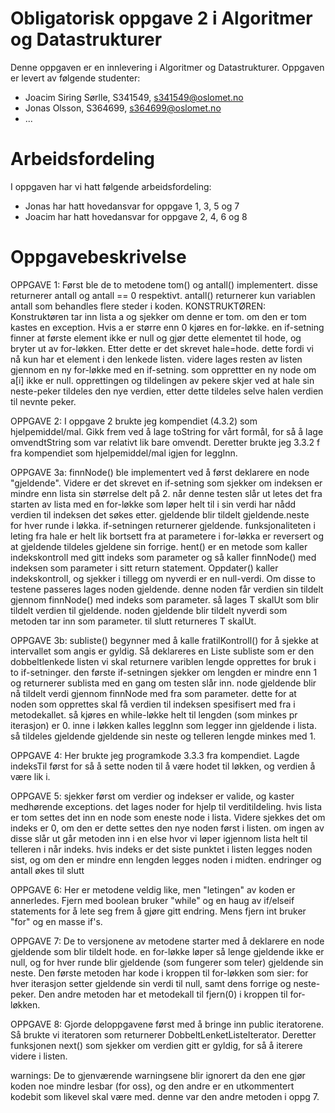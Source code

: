 # Obligatorisk oppgave 2 i Algoritmer og Datastrukturer

Denne oppgaven er en innlevering i Algoritmer og Datastrukturer. 
Oppgaven er levert av følgende studenter:
* Joacim Siring Sørlle, S341549, s341549@oslomet.no
* Jonas Olsson, S364699, s364699@oslomet.no
* ...

# Arbeidsfordeling

I oppgaven har vi hatt følgende arbeidsfordeling:
* Jonas har hatt hovedansvar for oppgave 1, 3, 5 og 7 
* Joacim har hatt hovedansvar for oppgave 2, 4, 6 og 8
# Oppgavebeskrivelse

OPPGAVE 1:
    Først ble de to metodene tom() og antall() implementert. disse returnerer antall
    og antall == 0 respektivt.
    antall() returnerer kun variablen antall som behandles flere steder i koden.
    KONSTRUKTØREN:
    Konstruktøren tar inn lista a og sjekker om denne er tom. om den er tom kastes en
    exception. Hvis a er større enn 0 kjøres en for-løkke. en if-setning finner at første
    element ikke er null og gjør dette elementet til hode, og bryter ut av for-løkken.
    Etter dette er det skrevet hale=hode. dette fordi vi nå kun har et element i den lenkede listen.
    videre lages resten av listen gjennom en ny for-løkke med en if-setning. som opprettter
    en ny node om a[i] ikke er null. opprettingen og tildelingen av pekere skjer ved at hale sin 
    neste-peker tildeles den nye verdien, etter dette tildeles selve halen verdien til nevnte peker.

OPPGAVE 2:
    I oppgave 2 brukte jeg kompendiet (4.3.2) som hjelpemiddel/mal.
    Gikk frem ved å lage toString for vårt formål,
    for så å lage omvendtString som var relativt lik bare omvendt.
    Deretter brukte jeg 3.3.2 f fra kompendiet som hjelpemiddel/mal igjen for leggInn.


OPPGAVE 3a:
    finnNode() ble implementert ved å først deklarere en node "gjeldende". Videre er det
    skrevet en if-setning som sjekker om indeksen er mindre enn lista sin størrelse delt på 2.
    når denne testen slår ut letes det fra starten av lista med en for-løkke som løper helt
    til i sin verdi har nådd verdien til indeksen det søkes etter. gjeldende blir tildelt gjeldende.neste  
    for hver runde i løkka. if-setningen returnerer gjeldende.
    funksjonaliteten i leting fra hale er helt lik bortsett fra at parametere i for-løkka
    er reversert og at gjeldende tildeles gjeldene sin forrige.
    hent() er en metode som kaller indekskontroll med gitt indeks som parameter og så kaller
    finnNode() med indeksen som parameter i sitt return statement.
    Oppdater() kaller indekskontroll, og sjekker i tillegg om nyverdi er en null-verdi.
    Om disse to testene passeres lages noden gjeldende. denne noden får verdien sin tildelt
    gjennom finnNode() med indeks som parameter. 
    så lages T skalUt som blir tildelt verdien til gjeldende.
    noden gjeldende blir tildelt nyverdi som metoden tar inn som parameter.
    til slutt returneres T skalUt.

OPPGAVE 3b:
    subliste() begynner med å kalle fratilKontroll() for å sjekke at intervallet som angis
    er gyldig. Så deklareres en Liste<T> subliste som er den dobbeltlenkede listen vi skal returnere
    variblen lengde opprettes for bruk i to if-setninger. den første if-setningen sjekker
    om lengden er mindre enn 1 og returnerer sublista med en gang om testen slår inn.
    node gjeldende blir nå tildelt verdi gjennom finnNode med fra som parameter. dette for at   
    noden som opprettes skal få verdien til indeksen spesifisert med fra i metodekallet.
    så kjøres en while-løkke helt til lengden (som minkes pr iterasjon) er 0. inne i løkken
    kalles leggInn som legger inn gjeldende i lista. så tildeles gjeldende gjeldende sin neste
    og telleren lengde minkes med 1.

OPPGAVE 4:
    Her brukte jeg programkode 3.3.3 fra kompendiet. Lagde indeksTil først for så å
    sette noden til å være hodet til løkken, og verdien å være lik i.

OPPGAVE 5:
    sjekker først om verdier og indekser er valide, og kaster medhørende exceptions.
    det lages noder for hjelp til verditildeling.
    hvis lista er tom settes det inn en node som eneste node i lista. Videre sjekkes
    det om indeks er 0, om den er dette settes den nye noden først i listen.
    om ingen av disse slår ut går metoden inn i en else hvor vi løper igjennom lista
    helt til telleren i når indeks. hvis indeks er det siste punktet i listen legges noden sist,
    og om den er mindre enn lengden legges noden i midten. endringer og antall økes til slutt


OPPGAVE 6:
    Her er metodene veldig like, men "letingen" av koden er annerledes.
    Fjern med boolean bruker "while" og en haug av if/elseif statements for å lete seg frem å gjøre gitt endring.
    Mens fjern int bruker "for" og en masse if's.

OPPGAVE 7:
    De to versjonene av metodene starter med å deklarere en node gjeldende som blir tildelt hode.
    en for-løkke løper så lenge gjeldende ikke er null, og for hver runde blir gjeldende (som fungerer som teler)
    gjeldende sin neste. 
    Den første metoden har kode i kroppen til for-løkken som sier:
    for hver iterasjon setter gjeldende sin verdi til null, samt dens forrige og neste-peker.
    Den andre metoden har et metodekall til fjern(0) i kroppen til for-løkken.

OPPGAVE 8:
    Gjorde deloppgavene først med å bringe inn public iteratorene. Så brukte vi iteratoren som returnerer
    DobbeltLenketListeIterator. Deretter funksjonen next() som sjekker om verdien gitt er gyldig,
    for så å iterere videre i listen.

warnings: De to gjenværende warningsene blir ignorert da den ene gjør koden noe mindre
lesbar (for oss), og den andre er en utkommentert kodebit som likevel skal være med.
denne var den andre metoden i oppg 7.